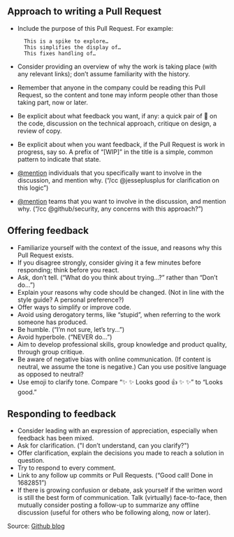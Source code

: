 ## Approach to writing a Pull Request

- Include the purpose of this Pull Request. For example:

        This is a spike to explore…
        This simplifies the display of…
        This fixes handling of…
- Consider providing an overview of why the work is taking place (with any relevant links); don’t assume familiarity with the history.
- Remember that anyone in the company could be reading this Pull Request, so the content and tone may inform people other than those taking part, now or later.
- Be explicit about what feedback you want, if any: a quick pair of :eyes: on the code, discussion on the technical approach, critique on design, a review of copy.
- Be explicit about when you want feedback, if the Pull Request is work in progress, say so. A prefix of “[WIP]” in the title is a simple, common pattern to indicate that state.
- [@mention](https://github.com/blog/821) individuals that you specifically want to involve in the discussion, and mention why. (“/cc @jesseplusplus for clarification on this logic”)
- [@mention](https://github.com/blog/821) teams that you want to involve in the discussion, and mention why. (“/cc @github/security, any concerns with this approach?”)

## Offering feedback

- Familiarize yourself with the context of the issue, and reasons why this Pull Request exists.
- If you disagree strongly, consider giving it a few minutes before responding; think before you react.
- Ask, don’t tell. (“What do you think about trying…?” rather than “Don’t do…”)
- Explain your reasons why code should be changed. (Not in line with the style guide? A personal preference?)
- Offer ways to simplify or improve code.
- Avoid using derogatory terms, like “stupid”, when referring to the work someone has produced.
- Be humble. (“I’m not sure, let’s try…”)
- Avoid hyperbole. (“NEVER do…”)
- Aim to develop professional skills, group knowledge and product quality, through group critique.
- Be aware of negative bias with online communication. (If content is neutral, we assume the tone is negative.) Can you use positive language as opposed to neutral?
- Use emoji to clarify tone. Compare “:sparkles: :sparkles: Looks good :+1: :sparkles: :sparkles:” to “Looks good.”

## Responding to feedback

- Consider leading with an expression of appreciation, especially when feedback has been mixed.
- Ask for clarification. ("I don’t understand, can you clarify?")
- Offer clarification, explain the decisions you made to reach a solution in question.
- Try to respond to every comment.
- Link to any follow up commits or Pull Requests. (“Good call! Done in 1682851”)
- If there is growing confusion or debate, ask yourself if the written word is still the best form of communication. Talk (virtually) face-to-face, then mutually consider posting a follow-up to summarize any offline discussion (useful for others who be following along, now or later).

Source: [Github blog](https://github.com/blog/1943-how-to-write-the-perfect-pull-request)
